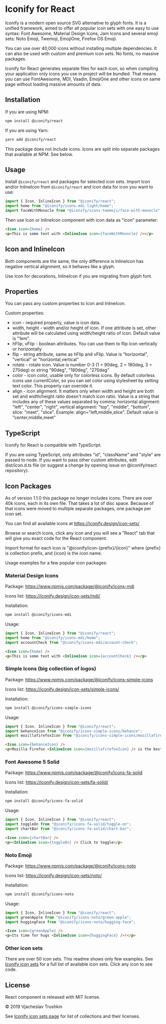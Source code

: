 # Iconify for React

Iconify is a modern open source SVG alternative to glyph fonts. It is a unified framework, aimed to offer all popular icon sets with one easy to use syntax: Font Awesome, Material Design Icons, Jam Icons and several emoji sets: Noto Emoji, Twemoji, EmojiOne, Firefox OS Emoji.

You can use over 40,000 icons without installing multiple dependencies. It can also be used with custom and premium icon sets. No fonts, no massive packages.

Iconify for React generates separate files for each icon, so when compiling your application only icons you use in project will be bundled. That means you can use FontAwesome, MDI, Vaadin, EmojiOne and other icons on same page without loading massive amounts of data.

## Installation

If you are using NPM:

```bash
npm install @iconify/react
```

If you are using Yarn:

```bash
yarn add @iconify/react
```

This package does not include icons. Icons are split into separate packages that available at NPM. See below.

## Usage

Install `@iconify/react` and packages for selected icon sets. Import Icon and/or InlineIcon from `@iconify/react` and icon data for icon you want to use:

```typescript
import { Icon, InlineIcon } from "@iconify/react";
import home from "@iconify/icons-mdi-light/home";
import faceWithMonocle from "@iconify/icons-twemoji/face-with-monocle";
```

Then use Icon or InlineIcon component with icon data as "icon" parameter:

```html
<Icon icon={home} />
<p>This is some text with <InlineIcon icon={faceWithMonocle} /></p>
```

## Icon and InlineIcon

Both components are the same, the only difference is InlineIcon has negative vertical alignment, so it behaves like a glyph.

Use Icon for decorations, InlineIcon if you are migrating from glyph font.

## Properties

You can pass any custom properties to Icon and InlineIcon.

Custom properties:

* icon - required property, value is icon data.
* width, height - width and/or height of icon. If one attribute is set, other attribute will be calculated using width/height ratio of icon. Default value is "1em".
* hFlip, vFlip - boolean attributes. You can use them to flip icon vertically or horizontally
* flip - string attribute, same as hFlip and vFlip. Value is "horizontal", "vertical" or "horizontal,vertical"
* rotate - rotate icon. Value is number 0-3 (1 = 90deg, 2 = 180deg, 3 = 270deg) or string "90deg", "180deg", "270deg"
* color - icon color, usable only for colorless icons. By default colorless icons use currentColor, so you can set color using stylesheet by setting text color. This property can override it.
* align - icon alignment. It matters only when width and height are both set and width/height ratio doesn't match icon ratio. Value is a string that includes any of these values separated by comma: horizontal alignment: "left", "center", "right", vertical alignment: "top", "middle", "bottom", slice: "meet", "slice". Example: align="left,middle,slice". Default value is "center,middle,meet"

## TypeScript

Iconify for React is compatible with TypeScript.

If you are using TypeScript, only attributes "id", "className" and "style" are passed to node. If you want to pass other custom attributes, edit dist/icon.d.ts file (or suggest a change by opening issue on @iconify/react repository).

## Icon Packages

As of version 1.1.0 this package no longer includes icons. There are over 40k icons, each in its own file. That takes a lot of disc space. Because of that icons were moved to multiple separate packages, one package per icon set.

You can find all available icons at https://iconify.design/icon-sets/

Browse or search icons, click any icon and you will see a "React" tab that will give you exact code for the React component.

Import format for each icon is "@iconify/icon-{prefix}/{icon}" where {prefix} is collection prefix, and {icon} is the icon name.

Usage examples for a few popular icon packages:

### Material Design Icons

Package: https://www.npmjs.com/package/@iconify/icons-mdi

Icons list: https://iconify.design/icon-sets/mdi/

Installation:

```bash
npm install @iconify/icons-mdi
```

Usage:

```typescript
import { Icon, InlineIcon } from "@iconify/react";
import home from "@iconify/icons-mdi/home";
import accountCheck from "@iconify/icons-mdi/account-check";
```

```html
<Icon icon={home} />
<p>This is some text with <InlineIcon icon={accountCheck} /></p>
```

### Simple Icons (big collection of logos)

Package: https://www.npmjs.com/package/@iconify/icons-simple-icons

Icons list: https://iconify.design/icon-sets/simple-icons/

Installation:

```bash
npm install @iconify/icons-simple-icons
```

Usage:

```typescript
import { Icon, InlineIcon } from "@iconify/react";
import behanceIcon from "@iconify/icons-simple-icons/behance";
import mozillafirefoxIcon from "@iconify/icons-simple-icons/mozillafirefox";
```

```html
<Icon icon={behanceIcon} />
<p>Mozilla Firefox <InlineIcon icon={mozillafirefoxIcon} /> is the best browser!</p>
```

### Font Awesome 5 Solid

Package: https://www.npmjs.com/package/@iconify/icons-fa-solid

Icons list: https://iconify.design/icon-sets/fa-solid/

Installation:

```bash
npm install @iconify/icons-fa-solid
```

Usage:

```typescript
import { Icon, InlineIcon } from "@iconify/react";
import toggleOn from "@iconify/icons-fa-solid/toggle-on";
import chartBar from "@iconify/icons-fa-solid/chart-bar";
```

```html
<Icon icon={chartBar} />
<p><InlineIcon icon={toggleOn} /> Click to toggle</p>
```

### Noto Emoji

Package: https://www.npmjs.com/package/@iconify/icons-noto

Icons list: https://iconify.design/icon-sets/noto/

Installation:

```bash
npm install @iconify/icons-noto
```

Usage:

```typescript
import { Icon, InlineIcon } from "@iconify/react";
import greenApple from "@iconify/icons-noto/green-apple";
import huggingFace from "@iconify/icons-noto/hugging-face";
```

```html
<Icon icon={greenApple} />
<p>Its time for hugs <InlineIcon icon={huggingFace} />!</p>
```

### Other icon sets

There are over 50 icon sets. This readme shows only few examples. See [Iconify icon sets](http://iconify.design/icon-sets/) for a full list of available icon sets. Click any icon to see code.

## License

React component is released with MIT license.

© 2019 Vjacheslav Trushkin

See [Iconify icon sets page](https://iconify.design/icon-sets/) for list of collections and their licenses.
